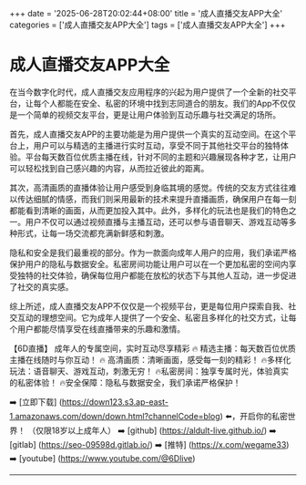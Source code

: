 +++
date = '2025-06-28T20:02:44+08:00'
title = '成人直播交友APP大全'
categories = ['成人直播交友APP大全']
tags = ['成人直播交友APP大全']
+++

# 成人直播交友APP大全

在当今数字化时代，成人直播交友应用程序的兴起为用户提供了一个全新的社交平台，让每个人都能在安全、私密的环境中找到志同道合的朋友。我们的App不仅仅是一个简单的视频交友平台，更是让用户体验到互动乐趣与社交满足的场所。

首先，成人直播交友APP的主要功能是为用户提供一个真实的互动空间。在这个平台上，用户可以与精选的主播进行实时互动，享受不同于其他社交平台的独特体验。平台每天数百位优质主播在线，针对不同的主题和兴趣展现各种才艺，让用户可以轻松找到自己感兴趣的内容，从而拉近彼此的距离。

其次，高清画质的直播体验让用户感受到身临其境的感觉。传统的交友方式往往难以传达细腻的情感，而我们则采用最新的技术来提升直播画质，确保用户在每一刻都能看到清晰的画面，从而更加投入其中。此外，多样化的玩法也是我们的特色之一。用户不仅可以通过视频直播与主播互动，还可以参与语音聊天、游戏互动等多种形式，让每一场交流都充满新鲜感和刺激。

隐私和安全是我们最重视的部分。作为一款面向成年人用户的应用，我们承诺严格保护用户的隐私与数据安全。私密房间功能让用户可以在一个更加私密的空间内享受独特的社交体验，确保每位用户都能在放松的状态下与其他人互动，进一步促进了社交的真实感。

综上所述，成人直播交友APP不仅仅是一个视频平台，更是每位用户探索自我、社交互动的理想空间。它为成年人提供了一个安全、私密且多样化的社交方式，让每个用户都能尽情享受在线直播带来的乐趣和激情。

【6D直播】
成年人的专属空间，实时互动尽享精彩
🔥 精选主播：每天数百位优质主播在线随时与你互动！
🔥 高清画质：清晰画面，感受每一刻的精彩！
🔥多样化玩法：语音聊天、游戏互动，刺激无穷！
🔥私密房间：独享专属时光，体验真实的私密体验！
🔥安全保障：隐私与数据安全，我们承诺严格保护！

➡️ [立即下载] (https://down123.s3.ap-east-1.amazonaws.com/down/down.html?channelCode=blog) ⬅️，开启你的私密世界！
（仅限18岁以上成年人）
➡️ [github] (https://aldult-live.github.io/)
➡️ [gitlab] (https://seo-09598d.gitlab.io/)
➡️ [推特] (https://x.com/wegame33)
➡️ [youtube] (https://www.youtube.com/@6Dlive)

---

